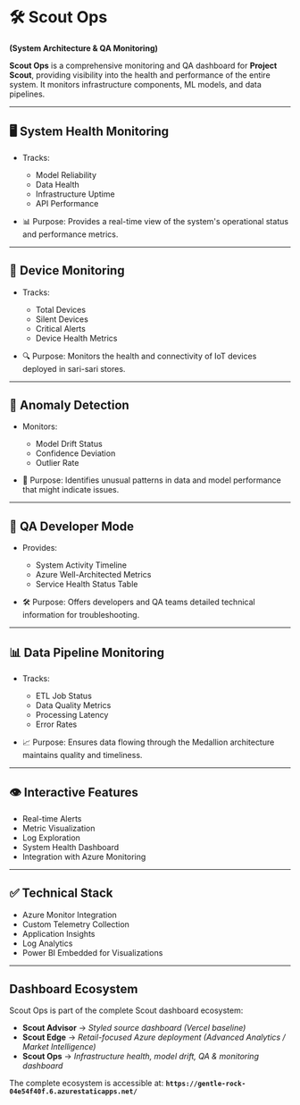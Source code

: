 # 🛠️ **Scout Ops**

**(System Architecture & QA Monitoring)**

**Scout Ops** is a comprehensive monitoring and QA dashboard for **Project Scout**, providing visibility into the health and performance of the entire system. It monitors infrastructure components, ML models, and data pipelines.

---

## 🖥️ **System Health Monitoring**

* Tracks:

  * Model Reliability
  * Data Health
  * Infrastructure Uptime
  * API Performance
* 📊 Purpose: Provides a real-time view of the system's operational status and performance metrics.

---

## 📱 **Device Monitoring**

* Tracks:

  * Total Devices
  * Silent Devices
  * Critical Alerts
  * Device Health Metrics
* 🔍 Purpose: Monitors the health and connectivity of IoT devices deployed in sari-sari stores.

---

## 🔄 **Anomaly Detection**

* Monitors:

  * Model Drift Status
  * Confidence Deviation
  * Outlier Rate
* 🚨 Purpose: Identifies unusual patterns in data and model performance that might indicate issues.

---

## 🧪 **QA Developer Mode**

* Provides:

  * System Activity Timeline
  * Azure Well-Architected Metrics
  * Service Health Status Table
* 🛠️ Purpose: Offers developers and QA teams detailed technical information for troubleshooting.

---

## 📊 **Data Pipeline Monitoring**

* Tracks:

  * ETL Job Status
  * Data Quality Metrics
  * Processing Latency
  * Error Rates
* 📈 Purpose: Ensures data flowing through the Medallion architecture maintains quality and timeliness.

---

## 👁️ **Interactive Features**

* Real-time Alerts
* Metric Visualization
* Log Exploration
* System Health Dashboard
* Integration with Azure Monitoring

---

## ✅ **Technical Stack**

* Azure Monitor Integration
* Custom Telemetry Collection
* Application Insights
* Log Analytics
* Power BI Embedded for Visualizations

---

## Dashboard Ecosystem

Scout Ops is part of the complete Scout dashboard ecosystem:

* **Scout Advisor** → *Styled source dashboard (Vercel baseline)*
* **Scout Edge** → *Retail-focused Azure deployment (Advanced Analytics / Market Intelligence)*
* **Scout Ops** → *Infrastructure health, model drift, QA & monitoring dashboard*

The complete ecosystem is accessible at:
**`https://gentle-rock-04e54f40f.6.azurestaticapps.net/`**